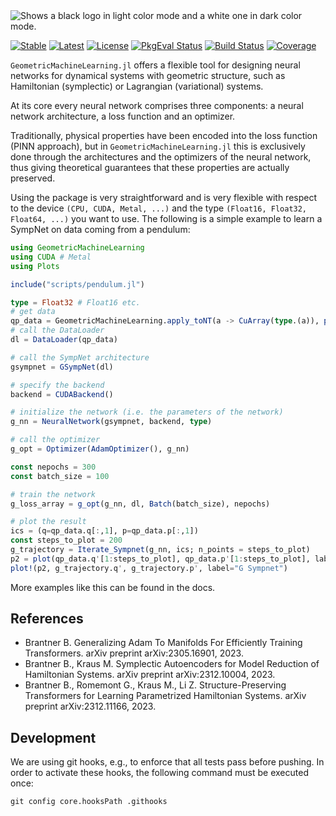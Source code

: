 <picture>
  <source media="(prefers-color-scheme: light)" srcset="https://github.com/JuliaGNI/GeometricMachineLearning.jl/assets/55493704/8d6d1410-b857-4e0f-8609-50e43be9a268">
  <source media="(prefers-color-scheme: dark)" srcset="https://github.com/JuliaGNI/GeometricMachineLearning.jl/assets/55493704/014929d1-2297-4b2c-9359-58cadbb03a0e">
  <img alt="Shows a black logo in light color mode and a white one in dark color mode.">
</picture>


[![Stable](https://img.shields.io/badge/docs-stable-blue.svg)](https://juliagni.github.io/GeometricMachineLearning.jl/stable)
[![Latest](https://img.shields.io/badge/docs-latest-blue.svg)](https://juliagni.github.io/GeometricMachineLearning.jl/latest)
[![License](https://img.shields.io/badge/license-MIT-blue.svg)](LICENSE.md)
[![PkgEval Status](https://juliaci.github.io/NanosoldierReports/pkgeval_badges/G/GeometricMachineLearning.svg)](https://juliaci.github.io/NanosoldierReports/pkgeval_badges/G/GeometricMachineLearning.html)
[![Build Status](https://github.com/JuliaGNI/GeometricMachineLearning.jl/actions/workflows/CI.yml/badge.svg?branch=main)](https://github.com/JuliaGNI/GeometricMachineLearning.jl/actions/workflows/CI.yml?query=branch%3Amain)
[![Coverage](https://codecov.io/gh/JuliaGNI/GeometricMachineLearning.jl/branch/main/graph/badge.svg?token=CFT76RROW2)](https://codecov.io/gh/JuliaGNI/GeometricMachineLearning.jl)

`GeometricMachineLearning.jl` offers a flexible tool for designing neural networks for dynamical systems with geometric structure, such as Hamiltonian (symplectic) or Lagrangian (variational) systems.

At its core every neural network comprises three components: a neural network architecture, a loss function and an optimizer. 

Traditionally, physical properties have been encoded into the loss function (PINN approach), but in `GeometricMachineLearning.jl` this is exclusively done through the architectures and the optimizers of the neural network, thus giving theoretical guarantees that these properties are actually preserved.

Using the package is very straightforward and is very flexible with respect to the device `(CPU, CUDA, Metal, ...)` and the type `(Float16, Float32, Float64, ...)` you want to use. The following is a simple example to learn a SympNet on data coming from a pendulum:
```julia
using GeometricMachineLearning
using CUDA # Metal
using Plots

include("scripts/pendulum.jl")

type = Float32 # Float16 etc.
# get data 
qp_data = GeometricMachineLearning.apply_toNT(a -> CuArray(type.(a)), pendulum_data((q=[0.], p=[1.]); timespan=(0.,100.)))
# call the DataLoader
dl = DataLoader(qp_data)

# call the SympNet architecture
gsympnet = GSympNet(dl)

# specify the backend
backend = CUDABackend()

# initialize the network (i.e. the parameters of the network)
g_nn = NeuralNetwork(gsympnet, backend, type)

# call the optimizer
g_opt = Optimizer(AdamOptimizer(), g_nn)

const nepochs = 300
const batch_size = 100

# train the network
g_loss_array = g_opt(g_nn, dl, Batch(batch_size), nepochs)

# plot the result
ics = (q=qp_data.q[:,1], p=qp_data.p[:,1])
const steps_to_plot = 200
g_trajectory = Iterate_Sympnet(g_nn, ics; n_points = steps_to_plot)
p2 = plot(qp_data.q'[1:steps_to_plot], qp_data.p'[1:steps_to_plot], label="training data")
plot!(p2, g_trajectory.q', g_trajectory.p', label="G Sympnet")
```
More examples like this can be found in the docs.

## References
- Brantner B. Generalizing Adam To Manifolds For Efficiently Training Transformers. arXiv preprint arXiv:2305.16901, 2023.
- Brantner B., Kraus M. Symplectic Autoencoders for Model Reduction of Hamiltonian Systems. arXiv preprint arXiv:2312.10004, 2023.
- Brantner B., Romemont G., Kraus M., Li Z. Structure-Preserving Transformers for Learning Parametrized Hamiltonian Systems. arXiv preprint arXiv:2312.11166, 2023.


## Development

We are using git hooks, e.g., to enforce that all tests pass before pushing.
In order to activate these hooks, the following command must be executed once:
```
git config core.hooksPath .githooks
```
